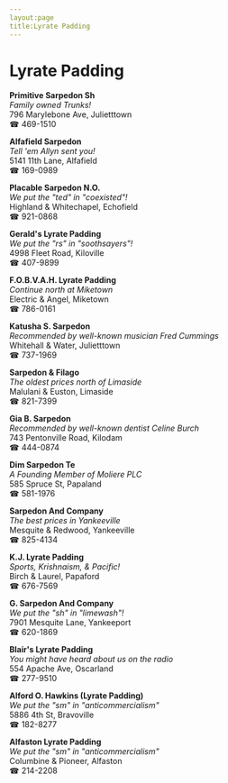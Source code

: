 ```yaml
---
layout:page
title:Lyrate Padding
---
```

# Lyrate Padding

**Primitive Sarpedon Sh**  
_Family owned Trunks!_  
796 Marylebone Ave, Julietttown  
☎ 469-1510



**Alfafield Sarpedon**  
_Tell 'em Allyn sent you!_  
5141 11th Lane, Alfafield  
☎ 169-0989



**Placable Sarpedon N.O.**  
_We put the "ted" in "coexisted"!_  
Highland & Whitechapel, Echofield  
☎ 921-0868



**Gerald's Lyrate Padding**  
_We put the "rs" in "soothsayers"!_  
4998 Fleet Road, Kiloville  
☎ 407-9899



**F.O.B.V.A.H. Lyrate Padding**  
_Continue north at Miketown_  
Electric & Angel, Miketown  
☎ 786-0161



**Katusha S. Sarpedon**  
_Recommended by well-known musician Fred Cummings_  
Whitehall & Water, Julietttown  
☎ 737-1969



**Sarpedon & Filago**  
_The oldest prices north of Limaside_  
Malulani & Euston, Limaside  
☎ 821-7399



**Gia B. Sarpedon**  
_Recommended by well-known dentist Celine Burch_  
743 Pentonville Road, Kilodam  
☎ 444-0874



**Dim Sarpedon Te**  
_A Founding Member of Moliere PLC_  
585 Spruce St, Papaland  
☎ 581-1976



**Sarpedon And Company**  
_The best prices in Yankeeville_  
Mesquite & Redwood, Yankeeville  
☎ 825-4134



**K.J. Lyrate Padding**  
_Sports, Krishnaism, & Pacific!_  
Birch & Laurel, Papaford  
☎ 676-7569



**G. Sarpedon And Company**  
_We put the "sh" in "limewash"!_  
7901 Mesquite Lane, Yankeeport  
☎ 620-1869



**Blair's Lyrate Padding**  
_You might have heard about us on the radio_  
554 Apache Ave, Oscarland  
☎ 277-9510



**Alford O. Hawkins (Lyrate Padding)**  
_We put the "sm" in "anticommercialism"_  
5886 4th St, Bravoville  
☎ 182-8277



**Alfaston Lyrate Padding**  
_We put the "sm" in "anticommercialism"_  
Columbine & Pioneer, Alfaston  
☎ 214-2208



